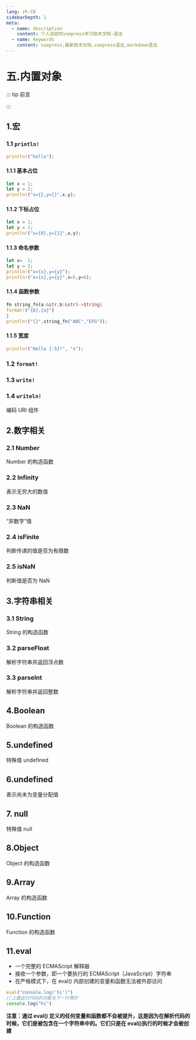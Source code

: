 ```yaml
---
lang: zh-CN
sidebarDepth: 1
meta:
  - name: description
    content: 个人总结的vuepress学习技术文档-语法
  - name: keywords
    content: vuepress,最新技术文档,vuepress语法,markdown语法
---
```


# 五.内置对象

::: tip 前言

:::

## 1.宏

### 1.1 `println!`

```rust
println!("hello");
```

#### 1.1.1 基本占位

```rust
let x = 1;
let y = 2;
println!("x={},y={}",x,y);
```

#### 1.1.2 下标占位

```rust
let x = 1;
let y = 2;
println!("x={0},y={1}",x,y);
```

#### 1.1.3 命名参数

```rust
let x=  1;
let y = 2;
println!("x={x},y={y}");
println!("x={x},y={y}",x=5,y=6);
```

#### 1.1.4 函数参数

```rust
fn string_fn(a:&str,b:&str)->String{
format!("{b},{a}")
}
println!("{}",string_fn("ABC","EFG"));
```

#### 1.1.5 宽度

```rust
println!("Hello {:5}!", "x");
```

### 1.2 `format!`

### 1.3 `write!`

### 1.4 `writeln!`

编码 URI 组件

## 2.数字相关

### 2.1 Number

Number 的构造函数

### 2.2 Infinity

表示无穷大的数值

### 2.3 NaN

“非数字”值

### 2.4 isFinite

判断传递的值是否为有限数

### 2.5 isNaN

判断值是否为 NaN

## 3.字符串相关

### 3.1 String

String 的构造函数

### 3.2 parseFloat

解析字符串并返回浮点数

### 3.3 parseInt

解析字符串并返回整数

## 4.Boolean

Boolean 的构造函数

## 5.undefined

特殊值 undefined

## 6.undefined

表示尚未为变量分配值

## 7. null

特殊值 null

## 8.Object

Object 的构造函数

## 9.Array

Array 的构造函数

## 10.Function

Function 的构造函数

## 11.eval

- 一个完整的 ECMAScript 解释器
- 接收一个参数，即一个要执行的 ECMAScript（JavaScript）字符串
- 在严格模式下，在 eval() 内部创建的变量和函数无法被外部访问

```js
eval("console.log('hi')")
//上面这行代码的功能与下一行等价
console.log("hi")
```

**注意：通过 eval() 定义的任何变量和函数都不会被提升，这是因为在解析代码的时候，它们是被包含在一个字符串中的。它们只是在 eval()执行的时候才会被创建**
